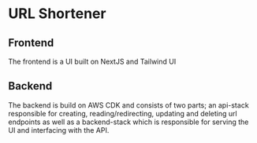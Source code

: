 # URL Shortener

## Frontend
The frontend is a UI built on NextJS and Tailwind UI

## Backend

The backend is build on AWS CDK and consists of two parts; an api-stack responsible for creating, reading/redirecting, updating and deleting url endpoints as well as a backend-stack which is responsible for serving the UI and interfacing with the API.